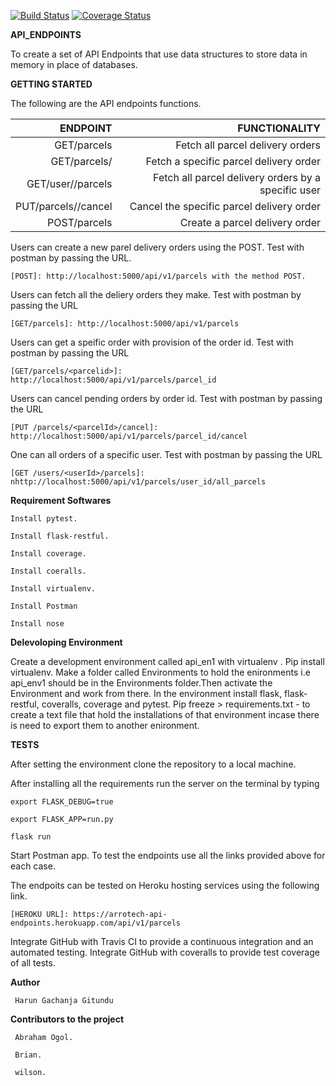 [![Build Status](https://travis-ci.com/Arrotech/API_ENDPOINTS.svg?branch=develop)](https://travis-ci.com/Arrotech/API_ENDPOINTS) [![Coverage Status](https://coveralls.io/repos/github/Arrotech/API_ENDPOINTS/badge.svg?branch=ch-change-procfile-location-161865698)](https://coveralls.io/github/Arrotech/API_ENDPOINTS?branch=ch-change-procfile-location-161865698)

**API_ENDPOINTS**

To create a set of API Endpoints that use data structures to store data in memory in place of databases.



**GETTING STARTED**


The following are the API endpoints functions.

| ENDPOINT                       | FUNCTIONALITY
|-------------------------------:|--------------------------------------------------:|
|GET/parcels                     |Fetch all parcel delivery orders                   |      
|GET/parcels/<parcelid>          |Fetch a specific parcel delivery order             |
|GET/user/<userid>/parcels       |Fetch all parcel delivery orders by a specific user|
|PUT/parcels/<parcelid>/cancel   |Cancel the specific parcel delivery order          |
|POST/parcels                    |Create a parcel delivery order                     |


Users can create a new parel delivery orders using the POST. Test with postman by passing the URL.

    [POST]: http://localhost:5000/api/v1/parcels with the method POST.


Users can fetch all the deliery orders they make. Test with postman by passing the URL 

    [GET/parcels]: http://localhost:5000/api/v1/parcels


Users can get a speific order with provision of the order id. Test with postman by passing the URL 

    [GET/parcels/<parcelid>]: http://localhost:5000/api/v1/parcels/parcel_id


Users can cancel pending orders by order id. Test with postman by passing the URL 

    [PUT /parcels/<parcelId>/cancel]: http://localhost:5000/api/v1/parcels/parcel_id/cancel


One can all orders of a specific user. Test with postman by passing the URL

    [GET /users/<userId>/parcels]: nhttp://localhost:5000/api/v1/parcels/user_id/all_parcels



**Requirement Softwares**


    Install pytest.

    Install flask-restful.

    Install coverage.

    Install coeralls.

    Install virtualenv.

    Install Postman
    
    Install nose
    
    


**Delevoloping Environment**


Create a development environment called api_en1 with virtualenv .
Pip install virtualenv. Make a folder called Environments to hold the enironments i.e api_env1 should be in the Environments folder.Then activate the Environment and work from there. In the environment install flask, flask-restful, coveralls, coverage and pytest. Pip freeze > requirements.txt - to create a text file that hold the installations of that environment incase there is need to export them to another enironment.


**TESTS**


After setting the environment clone the repository to a local machine. 

After installing all the requirements run the server on the terminal by typing 

    export FLASK_DEBUG=true
    
    export FLASK_APP=run.py
    
    flask run
    
Start Postman app. To test the endpoints use all the links provided above for each case.

The endpoits can be tested on Heroku hosting services using the following link.

    [HEROKU URL]: https://arrotech-api-endpoints.herokuapp.com/api/v1/parcels


Integrate GitHub with Travis CI to provide a continuous integration and an automated testing. Integrate GitHub with coveralls to provide test coverage of all tests.



**Author**

     Harun Gachanja Gitundu

**Contributors to the project**

     Abraham Ogol.

     Brian.

     wilson.

